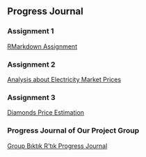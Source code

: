 ## Progress Journal

### Assignment 1

[RMarkdown Assignment](rmarkdownhw.html)

### Assignment 2

[Analysis about Electricity Market Prices](assignment2.html)

### Assignment 3

[Diamonds Price Estimation](Assignment3_Report.html)

### Progress Journal of Our Project Group
[Group Bıktık R'tık Progress Journal](https://pjournal.github.io/boun01g-biktik-r-tik/)
